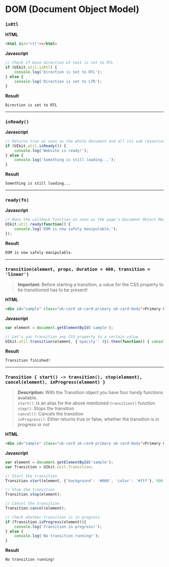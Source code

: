 # DOM (Document Object Model)

### `isRtl`

**HTML**
```html
<html dir="rtl"></html>
```

**Javascript**
```javascript
// Check if base direction of text is set to RTL
if (UIkit.util.isRtl) {
    console.log('Direction is set to RTL');
} else {
    console.log('Direction is set to LTR');
}
```

**Result**
```log
Direction is set to RTL
```
---



### `isReady()`

**Javascript**
```javascript
// Returns true as soon as the whole document and all its sub resources have been loaded completely
if (UIkit.util.isReady()) {
    console.log('Website is ready!');
} else {
    console.log('Something is still loading...');
}
```

**Result**
```log
Something is still loading...
```
---


    
### `ready(fn)`

**Javascript**
```javascript
// Runs the callback function as soon as the page's Document Object Model (DOM) becomes safe to manipulate
UIkit.util.ready(function() {
    console.log('DOM is now safely manipulable.');
});
```

**Result**
```log
DOM is now safely manipulable.
```
---



### `transition(element, props, duration = 400, transition = 'linear')`
> **Important:** Before starting a transition, a value for the CSS property to be transitioned has to be present!

**HTML**
```html
<div id="sample" class="uk-card uk-card-primary uk-card-body">Primary Card</div>
```

**Javascript**
```javascript
var element = document.getElementById('sample');

// Let's you transition any CSS property to a certain value
UIkit.util.transition(element, {'opacity': 0}).then(function() { console.log('Transition finished!'); });
```

**Result**
```log
Transition finished!
```
---



### `Transition { start() -> transition(), stop(element), cancel(element), inProgress(element) }`
> **Description:** With the Transition object you have four handy functions available.  
`start()`:      Is an alias for the above mentioned `transition()` function  
`stop()`:       Stops the transition  
`cancel()`:     Cancels the transition  
`inProgress()`: Either returns true or false, whether the transition is in progress or not

**HTML**
```html
<div id="sample" class="uk-card uk-card-primary uk-card-body">Primary Card</div>
```

**Javascript**
```javascript
var element = document.getElementById('sample');
var Transition = UIkit.util.Transition;

// Start the transition
Transition.start(element, {'background': '#000', 'color': '#fff'}, 500, 'ease');

// Stop the transition
Transition.stop(element);

// Cancel the transition
Transition.cancel(element);

// Check whether transition is in progress
if (Transition.isProgress(element)){
    console.log('Transition in progress!');
} else {
    console.log('No transition running!');
}
```

**Result**
```log
No transition running!
```